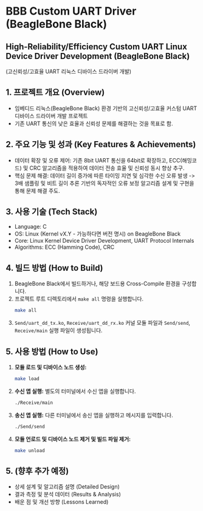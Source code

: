 # BBB Custom UART Driver (BeagleBone Black)

## High-Reliability/Efficiency Custom UART Linux Device Driver Development (BeagleBone Black)
(고신뢰성/고효율 UART 리눅스 디바이스 드라이버 개발)

## 1. 프로젝트 개요 (Overview)
* 임베디드 리눅스(BeagleBone Black) 환경 기반의 고신뢰성/고효율 커스텀 UART 디바이스 드라이버 개발 프로젝트
* 기존 UART 통신의 낮은 효율과 신뢰성 문제를 해결하는 것을 목표로 함.

## 2. 주요 기능 및 성과 (Key Features & Achievements)
* 데이터 확장 및 오류 제어: 기존 8bit UART 통신을 64bit로 확장하고, ECC(해밍코드) 및 CRC 알고리즘을 적용하여 데이터 전송 효율 및 신뢰성 동시 향상 추구.
* 핵심 문제 해결: 데이터 길이 증가에 따른 타이밍 지연 및 심각한 수신 오류 발생 -> 3배 샘플링 및 비트 길이 추론 기반의 독자적인 오류 보정 알고리즘 설계 및 구현을 통해 문제 해결 주도.

## 3. 사용 기술 (Tech Stack)
* Language: C
* OS: Linux (Kernel vX.Y - 가능하다면 버전 명시) on BeagleBone Black
* Core: Linux Kernel Device Driver Development, UART Protocol Internals
* Algorithms: ECC (Hamming Code), CRC

## 4. 빌드 방법 (How to Build)
1. BeagleBone Black에서 빌드하거나, 해당 보드용 Cross-Compile 환경을 구성합니다.
2. 프로젝트 루트 디렉토리에서 `make all` 명령을 실행합니다.
   ```bash
   make all
   ```
3. `Send/uart_dd_tx.ko`, `Receive/uart_dd_rx.ko` 커널 모듈 파일과 `Send/send`, `Receive/main` 실행 파일이 생성됩니다.

## 5. 사용 방법 (How to Use)
1.  **모듈 로드 및 디바이스 노드 생성:**
    ```bash
    make load
    ```
2.  **수신 앱 실행:** 별도의 터미널에서 수신 앱을 실행합니다.
    ```bash
    ./Receive/main
    ```
3.  **송신 앱 실행:** 다른 터미널에서 송신 앱을 실행하고 메시지를 입력합니다.
    ```bash
    ./Send/send
    ```
4.  **모듈 언로드 및 디바이스 노드 제거 및 빌드 파일 제거:**
    ```bash
    make unload
    ```

## 5. (향후 추가 예정)
* 상세 설계 및 알고리즘 설명 (Detailed Design)
* 결과 측정 및 분석 데이터 (Results & Analysis)
* 배운 점 및 개선 방향 (Lessons Learned)

